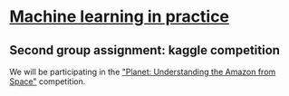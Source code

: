 # [Machine learning in practice](http://www.studiegids.science.ru.nl/2016/socsci/course/40507/?mark "Course homepage")
## Second group assignment: kaggle competition
We will be participating in the ["Planet: Understanding the Amazon from Space"](https://www.kaggle.com/c/planet-understanding-the-amazon-from-space/data "Competition page on Kaggle") competition.
